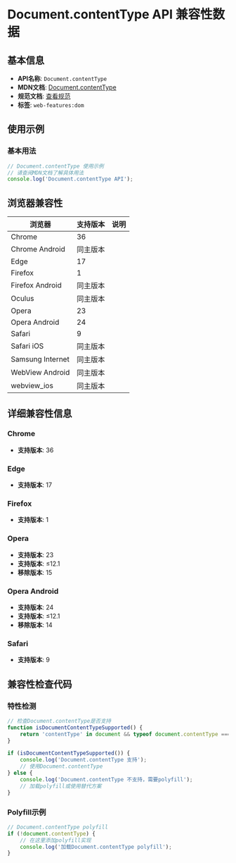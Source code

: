 # Document.contentType API 兼容性数据

## 基本信息

- **API名称**: `Document.contentType`
- **MDN文档**: [Document.contentType](https://developer.mozilla.org/docs/Web/API/Document/contentType)
- **规范文档**: [查看规范](https://dom.spec.whatwg.org/#ref-for-dom-document-contenttype①)
- **标签**: `web-features:dom`

## 使用示例

### 基本用法

```javascript
// Document.contentType 使用示例
// 请查阅MDN文档了解具体用法
console.log('Document.contentType API');
```

## 浏览器兼容性

| 浏览器 | 支持版本 | 说明 |
|--------|----------|------|
| Chrome | 36 |  |
| Chrome Android | 同主版本 |  |
| Edge | 17 |  |
| Firefox | 1 |  |
| Firefox Android | 同主版本 |  |
| Oculus | 同主版本 |  |
| Opera | 23 |  |
| Opera Android | 24 |  |
| Safari | 9 |  |
| Safari iOS | 同主版本 |  |
| Samsung Internet | 同主版本 |  |
| WebView Android | 同主版本 |  |
| webview_ios | 同主版本 |  |

## 详细兼容性信息

### Chrome

- **支持版本**: 36

### Edge

- **支持版本**: 17

### Firefox

- **支持版本**: 1

### Opera

- **支持版本**: 23
- **支持版本**: ≤12.1
- **移除版本**: 15

### Opera Android

- **支持版本**: 24
- **支持版本**: ≤12.1
- **移除版本**: 14

### Safari

- **支持版本**: 9

## 兼容性检查代码

### 特性检测

```javascript
// 检查Document.contentType是否支持
function isDocumentContentTypeSupported() {
    return 'contentType' in document && typeof document.contentType === 'function';
}

if (isDocumentContentTypeSupported()) {
    console.log('Document.contentType 支持');
    // 使用Document.contentType
} else {
    console.log('Document.contentType 不支持，需要polyfill');
    // 加载polyfill或使用替代方案
}
```

### Polyfill示例

```javascript
// Document.contentType polyfill
if (!document.contentType) {
    // 在这里添加polyfill实现
    console.log('加载Document.contentType polyfill');
}
```

